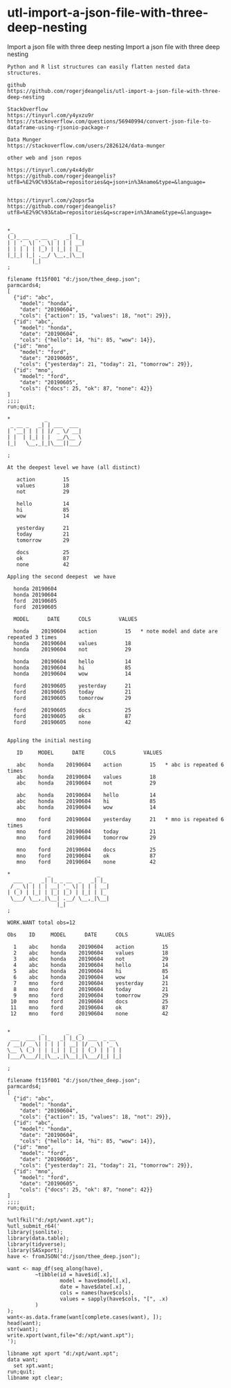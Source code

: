 # utl-import-a-json-file-with-three-deep-nesting
Import a json file with three deep nesting
    Import a json file with three deep nesting

    Python and R list structures can easily flatten nested data structures.

    github
    https://github.com/rogerjdeangelis/utl-import-a-json-file-with-three-deep-nesting

    StackOverflow
    https://tinyurl.com/y4yxzu9r
    https://stackoverflow.com/questions/56940994/convert-json-file-to-dataframe-using-rjsonio-package-r

    Data Munger
    https://stackoverflow.com/users/2826124/data-munger

    other web and json repos

    https://tinyurl.com/y4x4dy8r
    https://github.com/rogerjdeangelis?utf8=%E2%9C%93&tab=repositories&q=json+in%3Aname&type=&language=


    https://tinyurl.com/y2opsr5a
    https://github.com/rogerjdeangelis?utf8=%E2%9C%93&tab=repositories&q=scrape+in%3Aname&type=&language=


    *_                   _
    (_)_ __  _ __  _   _| |_
    | | '_ \| '_ \| | | | __|
    | | | | | |_) | |_| | |_
    |_|_| |_| .__/ \__,_|\__|
            |_|
    ;

    filename ft15f001 "d:/json/thee_deep.json";
    parmcards4;
    [
      {"id": "abc",
        "model": "honda",
        "date": "20190604",
        "cols": {"action": 15, "values": 18, "not": 29}},
      {"id": "abc",
        "model": "honda",
        "date": "20190604",
        "cols": {"hello": 14, "hi": 85, "wow": 14}},
      {"id": "mno",
        "model": "ford",
        "date": "20190605",
        "cols": {"yesterday": 21, "today": 21, "tomorrow": 29}},
      {"id": "mno",
        "model": "ford",
        "date": "20190605",
        "cols": {"docs": 25, "ok": 87, "none": 42}}
    ]
    ;;;;
    run;quit;

    *           _
     _ __ _   _| | ___  ___
    | '__| | | | |/ _ \/ __|
    | |  | |_| | |  __/\__ \
    |_|   \__,_|_|\___||___/

    ;

    At the deepest level we have (all distinct)

       action         15
       values         18
       not            29

       hello          14
       hi             85
       wow            14

       yesterday      21
       today          21
       tomorrow       29

       docs           25
       ok             87
       none           42

    Appling the second deepest  we have

      honda 20190604
      honda 20190604
      ford  20190605
      ford  20190605

      MODEL      DATE      COLS         VALUES

      honda    20190604    action         15   * note model and date are repeated 3 times
      honda    20190604    values         18
      honda    20190604    not            29

      honda    20190604    hello          14
      honda    20190604    hi             85
      honda    20190604    wow            14

      ford     20190605    yesterday      21
      ford     20190605    today          21
      ford     20190605    tomorrow       29

      ford     20190605    docs           25
      ford     20190605    ok             87
      ford     20190605    none           42


    Appling the initial nesting

       ID     MODEL      DATE      COLS         VALUES

       abc    honda    20190604    action         15   * abc is repeated 6 times
       abc    honda    20190604    values         18
       abc    honda    20190604    not            29

       abc    honda    20190604    hello          14
       abc    honda    20190604    hi             85
       abc    honda    20190604    wow            14

       mno    ford     20190604    yesterday      21   * mno is repeated 6 times
       mno    ford     20190604    today          21
       mno    ford     20190604    tomorrow       29

       mno    ford     20190604    docs           25
       mno    ford     20190604    ok             87
       mno    ford     20190604    none           42

    *            _               _
      ___  _   _| |_ _ __  _   _| |_
     / _ \| | | | __| '_ \| | | | __|
    | (_) | |_| | |_| |_) | |_| | |_
     \___/ \__,_|\__| .__/ \__,_|\__|
                    |_|
    ;

    WORK.WANT total obs=12

    Obs    ID     MODEL      DATE      COLS         VALUES

      1    abc    honda    20190604    action         15
      2    abc    honda    20190604    values         18
      3    abc    honda    20190604    not            29
      4    abc    honda    20190604    hello          14
      5    abc    honda    20190604    hi             85
      6    abc    honda    20190604    wow            14
      7    mno    ford     20190604    yesterday      21
      8    mno    ford     20190604    today          21
      9    mno    ford     20190604    tomorrow       29
     10    mno    ford     20190604    docs           25
     11    mno    ford     20190604    ok             87
     12    mno    ford     20190604    none           42


    *          _       _   _
     ___  ___ | |_   _| |_(_) ___  _ __
    / __|/ _ \| | | | | __| |/ _ \| '_ \
    \__ \ (_) | | |_| | |_| | (_) | | | |
    |___/\___/|_|\__,_|\__|_|\___/|_| |_|

    ;

    filename ft15f001 "d:/json/thee_deep.json";
    parmcards4;
    [
      {"id": "abc",
        "model": "honda",
        "date": "20190604",
        "cols": {"action": 15, "values": 18, "not": 29}},
      {"id": "abc",
        "model": "honda",
        "date": "20190604",
        "cols": {"hello": 14, "hi": 85, "wow": 14}},
      {"id": "mno",
        "model": "ford",
        "date": "20190605",
        "cols": {"yesterday": 21, "today": 21, "tomorrow": 29}},
      {"id": "mno",
        "model": "ford",
        "date": "20190605",
        "cols": {"docs": 25, "ok": 87, "none": 42}}
    ]
    ;;;;
    run;quit;

    %utlfkil("d:/xpt/want.xpt");
    %utl_submit_r64('
    library(jsonlite);
    library(data.table);
    library(tidyverse);
    library(SASxport);
    have <- fromJSON("d:/json/thee_deep.json");

    want <- map_df(seq_along(have),
             ~tibble(id = have$id[.x],
                     model = have$model[.x],
                     date = have$date[.x],
                     cols = names(have$cols),
                     values = sapply(have$cols, "[", .x)
             )
    );
    want<-as.data.frame(want[complete.cases(want), ]);
    head(want);
    str(want);
    write.xport(want,file="d:/xpt/want.xpt");
    ');

    libname xpt xport "d:/xpt/want.xpt";
    data want;
      set xpt.want;
    run;quit;
    libname xpt clear;



